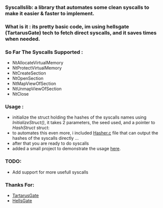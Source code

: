 ### Syscallslib: a library that automates some clean syscalls to make it easier & faster to implement.
### What is it : its pretty basic code, im using hellsgate (TartarusGate) tech to fetch direct syscalls, and it saves times when needed.


### So Far The Syscalls Supported :
- NtAllocateVirtualMemory
- NtProtectVirtualMemory
- NtCreateSection
- NtOpenSection
- NtMapViewOfSection
- NtUnmapViewOfSection
- NtClose

### Usage :
- initialize the struct holding the hashes of the syscalls names using *InitializeStruct()*, it takes 2 parameters, the seed used, and a pointer to *HashStruct* struct:
- to automates this even more, i included [Hasher.c](https://github.com/ORCx41/Syscallslib/blob/main/Hasher/Hasher.c) file that can output the hashes of the syscalls directly ...
- after that you are ready to do syscalls
- added a small project to demonstrate the usage [here](https://github.com/ORCx41/Syscallslib/tree/main/Test).


### TODO:
- Add support for more usefull syscalls


### Thanks For:
- [TartarusGate](https://github.com/trickster0/TartarusGate)
- [HellsGate](https://github.com/am0nsec/HellsGate)
